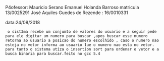 P4ofessor: Mauricio Serano
Emanuel Holanda Barroso matricula 13/0025291
José Aquiles Guedes de Rezende : 16/0010331

data:24/08/2018

     o sist3ma recebe um conjumto de valores do usuario e a seguir pede para ele digitar um numero para buscar ,apos buscar esse numero retorna ao usuario a posicao do numero escolhido , caso o numero nao esteja no vetor informa ao usuario 1ue o numero nao esta no vetor. para tanto o sistema utiza o insertion sort para ordenar o vetor e a busca binaria para buscar.feito no gcc 5.4
